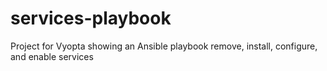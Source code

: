 # services-playbook
Project for Vyopta showing an Ansible playbook remove, install, configure, and enable services
